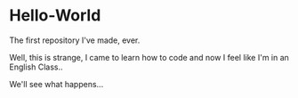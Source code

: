 # Hello-World
The first repository I've made, ever.

Well, this is strange, I came to learn how to code and now I feel like I'm in an English Class..

We'll see what happens...
